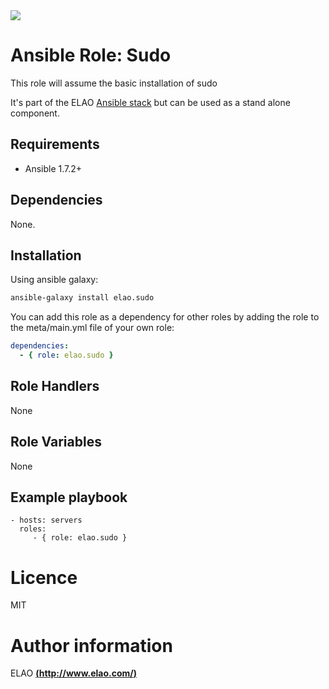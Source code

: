 <img src="http://www.elao.com/images/corpo/logo_red_small.png"/>

# Ansible Role: Sudo

This role will assume the basic installation of sudo

It's part of the ELAO [Ansible stack](http://ansible.elao.com) but can be used as a stand alone component.

## Requirements

- Ansible 1.7.2+

## Dependencies

None.

## Installation

Using ansible galaxy:

```bash
ansible-galaxy install elao.sudo
```
You can add this role as a dependency for other roles by adding the role to the meta/main.yml file of your own role:

```yaml
dependencies:
  - { role: elao.sudo }
```

## Role Handlers

None

## Role Variables

None

## Example playbook

    - hosts: servers
      roles:
         - { role: elao.sudo }

# Licence

MIT

# Author information

ELAO [**(http://www.elao.com/)**](http://www.elao.com)